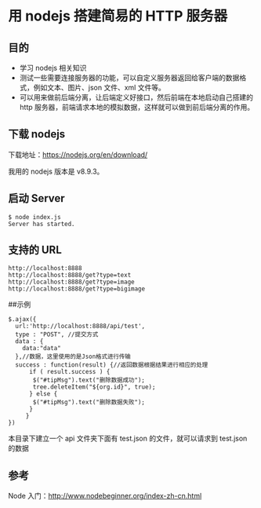 # 用 nodejs 搭建简易的 HTTP 服务器

## 目的

* 学习 nodejs 相关知识
* 测试一些需要连接服务器的功能，可以自定义服务器返回给客户端的数据格式，例如文本、图片、json 文件、xml 文件等。
* 可以用来做前后端分离，让后端定义好接口，然后前端在本地启动自己搭建的 http 服务器，前端请求本地的模拟数据，这样就可以做到前后端分离的作用。

## 下载 nodejs

下载地址：https://nodejs.org/en/download/

我用的 nodejs 版本是 v8.9.3。

## 启动 Server

```language
$ node index.js
Server has started.
```

## 支持的 URL

```language
http://localhost:8888
http://localhost:8888/get?type=text
http://localhost:8888/get?type=image
http://localhost:8888/get?type=bigimage
```

##示例

```
$.ajax({
  url:'http://localhost:8888/api/test',
  type : "POST", //提交方式
  data : {
    data:"data"
  },//数据，这里使用的是Json格式进行传输
  success : function(result) {//返回数据根据结果进行相应的处理
      if ( result.success ) {
       $("#tipMsg").text("删除数据成功");
       tree.deleteItem("${org.id}", true);
      } else {
       $("#tipMsg").text("删除数据失败");
      }
     }
})
```

本目录下建立一个 api 文件夹下面有 test.json 的文件，就可以请求到 test.json 的数据

## 参考

Node 入门：http://www.nodebeginner.org/index-zh-cn.html

